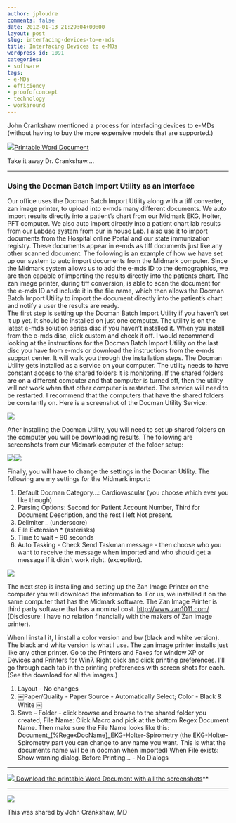 ```yaml
---
author: jploudre
comments: false
date: 2012-01-13 21:29:04+00:00
layout: post
slug: interfacing-devices-to-e-mds
title: Interfacing Devices to e-MDs
wordpress_id: 1091
categories:
- software
tags:
- e-MDs
- efficiency
- proofofconcept
- technology
- workaround
---
```


John Crankshaw mentioned a process for interfacing devices to e-MDs (without having to buy the more expensive models that are supported.) 

[![](http://unchart.com/wp-content/uploads/2011/01/57-download.png)Printable Word Document](http://unchart.com/wp-content/uploads/2012/01/ZanimageDocmanBatchscreenshots.docx.zip)

Take it away Dr. Crankshaw....

-------------

### Using the Docman Batch Import Utility as an Interface

Our office uses the Docman Batch Import Utility along with a tiff converter, zan image printer, to upload into e-mds many different documents.   We auto import results directly into a patient’s chart from our Midmark EKG, Holter, PFT computer.  We also auto import directly into a patient chart lab results from our Labdaq system from our in house Lab.  I also use it to import documents from the Hospital online Portal and our state immunization registry.  These documents appear in e-mds as tiff documents just like any other scanned document.  The following is an example of how we have set up our system to auto import documents from the Midmark computer.
Since the Midmark system allows us to add the e-mds ID to the demographics, we are then capable of importing the results directly into the patients chart.  The zan image printer, during tiff conversion, is able to scan the document for the e-mds ID and include it in the file name, which then allows the Docman Batch Import Utility to import the document directly into the patient’s chart and notify a user the results are ready.  
The first step is setting up the Docman Batch Import Utility if you haven't set it up yet.  It should be installed on just one computer.  The utility is on the latest e-mds solution series disc if you haven’t installed it.  When you install from the e-mds disc, click custom and check it off.   I would recommend looking at the instructions for the Docman Batch Import Utility on the last disc you have from e-mds or download the instructions from the e-mds support center.  It will walk you through the installation steps.   The Docman Utility gets installed as a service on your computer.  The utility needs to have constant access to the shared folders it is monitoring.  If the shared folders are on a different computer and that computer is turned off, then the utility will not work when that other computer is restarted.   The service will need to be restarted.    I recommend that the computers that have the shared folders be constantly on.   Here is a screenshot of the Docman Utility Service:

[![](http://unchart.com/wp-content/uploads/2012/01/docman-utility-300x224.png)](http://unchart.com/wp-content/uploads/2012/01/docman-utility.png)

After installing the Docman Utility, you will need to set up shared folders on the computer you will be downloading results.    The following are screenshots from our Midmark computer of the folder setup: 

[![](http://unchart.com/wp-content/uploads/2012/01/midmark-import-150x150.png)](http://unchart.com/wp-content/uploads/2012/01/midmark-import.png)[![](http://unchart.com/wp-content/uploads/2012/01/midmark2-150x150.png)](http://unchart.com/wp-content/uploads/2012/01/midmark2.png)

Finally, you will have to change the settings in the Docman Utility.  The following are my settings for the Midmark import:

1.  Default Docman Category...:  Cardiovascular (you choose which ever you like though)
2.  Parsing Options:  Second for Patient Account Number, Third for Document Description, and the rest I left Not present.
3.  Delimiter _ (underscore)
4.  File Extension * (asterisks)
5. Time to wait - 90 seconds
6.  Auto Tasking -  Check Send Taskman message -  then choose who you want to receive the message when imported and who should get a message if it didn't work right.   (exception).

[![](http://unchart.com/wp-content/uploads/2012/01/docman-settings-150x150.png)](http://unchart.com/wp-content/uploads/2012/01/docman-settings.png)

The next step is installing and setting up the Zan Image Printer on the computer you will download the information to.  For us, we installed it on the same computer that has the Midmark software.  The Zan Image Printer is third party software that has a nominal cost. http://www.zan1011.com/ 
 (Disclosure: I have no relation financially with the makers of Zan Image printer).
 
When I install it, I install a color version and bw (black and white version).  The black and white version is what I use.  The zan image printer installs just like any other printer.  Go to the Printers and Faxes for window XP or Devices and Printers for Win7.   Right click and click printing preferences.
I'll go through each tab in the printing preferences with screen shots for each. (See the download for all the images.)

1. Layout - No changes
2. ￼Paper/Quality - Paper Source - Automatically Select;   Color - Black & White	￼
3. Save – Folder - click browse and browse to the shared folder you created;  File Name:  Click Macro and pick at the bottom Regex Document Name.  Then make sure the File Name looks like this:   Document_[%RegexDocName]_EKG-Holter-Spirometry   (the EKG-Holter-Spirometry part you can change to any name you want.  This is what the documents name will be in docman when imported) When File exists: Show warning dialog. Before Printing... - No Dialogs

---------------

[![](http://unchart.com/wp-content/uploads/2011/01/57-download.png) Download the printable Word Document with all the screenshots](http://unchart.com/wp-content/uploads/2012/01/ZanimageDocmanBatchscreenshots.docx)**

----------------
![](http://unchart.com/wp-content/uploads/2011/03/joker.jpg.jpg)

This was shared by John Crankshaw, MD
